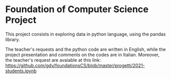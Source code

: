 # Foundation of Computer Science Project
This project consists in exploring data in python language, using the pandas library.

The teacher's requests and the python code are written in English, while the project presentation and comments on the codes are in Italian.
Moreover, the teacher's request are avaiable at this link: https://github.com/gdv/foundationsCS/blob/master/progetti/2021-students.ipynb
